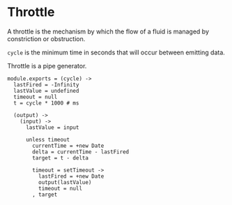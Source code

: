 Throttle
========

A throttle is the mechanism by which the flow of a fluid is managed by constriction or obstruction.

`cycle` is the minimum time in seconds that will occur between emitting data.

Throttle is a pipe generator.

    module.exports = (cycle) ->
      lastFired = -Infinity
      lastValue = undefined
      timeout = null
      t = cycle * 1000 # ms

      (output) ->
        (input) ->
          lastValue = input

          unless timeout
            currentTime = +new Date
            delta = currentTime - lastFired
            target = t - delta

            timeout = setTimeout ->
              lastFired = +new Date
              output(lastValue)
              timeout = null
            , target
